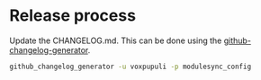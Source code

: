 # Release process

Update the CHANGELOG.md. This can be done using the
[github-changelog-generator](https://github.com/github-changelog-generator/github-changelog-generator).

```bash
github_changelog_generator -u voxpupuli -p modulesync_config
```
